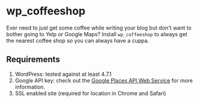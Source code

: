# wp_coffeeshop

Ever need to just get some coffee while writing your blog but don't
want to bother going to Yelp or Google Maps? Install `wp_coffeeshop`
to always get the nearest coffee shop so you can always have a cuppa.

## Requirements

1. WordPress: tested against at least 4.7.1
1. Google API key: check out the [Google Places API Web Service](https://developers.google.com/places/web-service/)
for more information.
1. SSL enabled site (required for location in Chrome and Safari)